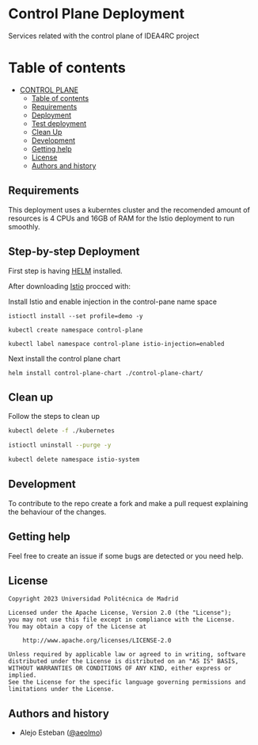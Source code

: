 # Control Plane Deployment

Services related with the control plane of IDEA4RC project

# Table of contents

- [CONTROL PLANE](#control-plane-deployment)
  - [Table of contents](#table-of-contents)
  - [Requirements](#requirements)
  - [Deployment](#step-by-step-deployment)
  - [Test deployment](#test-deployment)
  - [Clean Up](#clean-up)
  - [Development](#development)
  - [Getting help](#getting-help)
  - [License](#license)
  - [Authors and history](#authors-and-history) 
  


## Requirements

This deployment uses a kuberntes cluster and the recomended amount of resources is 4 CPUs and 16GB of RAM for the Istio deployment to run smoothly.

## Step-by-step Deployment

First step is having [HELM](https://helm.sh/docs/intro/install/) installed.

After downloading [Istio](https://istio.io/latest/docs/setup/install/istioctl/) procced with:

Install Istio and enable injection in the control-pane name space

```shell
istioctl install --set profile=demo -y 

kubectl create namespace control-plane

kubectl label namespace control-plane istio-injection=enabled

```

Next install the control plane chart

```shell
helm install control-plane-chart ./control-plane-chart/
```

## Clean up

Follow the steps to clean up

```bash
kubectl delete -f ./kubernetes

istioctl uninstall --purge -y

kubectl delete namespace istio-system
```

## Development

To contribute to the repo create a fork and make a pull request explaining the behaviour of the changes.

## Getting help

Feel free to create an issue if some bugs are detected or you need help.


License
------

```
Copyright 2023 Universidad Politécnica de Madrid

Licensed under the Apache License, Version 2.0 (the "License");
you may not use this file except in compliance with the License.
You may obtain a copy of the License at

    http://www.apache.org/licenses/LICENSE-2.0

Unless required by applicable law or agreed to in writing, software
distributed under the License is distributed on an "AS IS" BASIS,
WITHOUT WARRANTIES OR CONDITIONS OF ANY KIND, either express or implied.
See the License for the specific language governing permissions and
limitations under the License.
```

Authors and history
---------------------------
- Alejo Esteban ([@aeolmo]())
